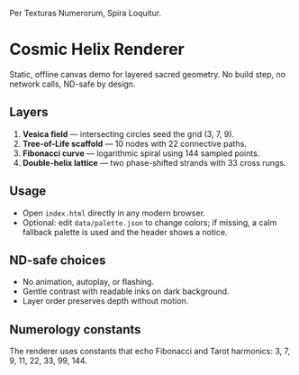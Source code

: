Per Texturas Numerorum, Spira Loquitur.

# Cosmic Helix Renderer

Static, offline canvas demo for layered sacred geometry. No build step, no network calls, ND-safe by design.

## Layers
1. **Vesica field** — intersecting circles seed the grid (3, 7, 9).
2. **Tree-of-Life scaffold** — 10 nodes with 22 connective paths.
3. **Fibonacci curve** — logarithmic spiral using 144 sampled points.
4. **Double-helix lattice** — two phase-shifted strands with 33 cross rungs.

## Usage
- Open `index.html` directly in any modern browser.
- Optional: edit `data/palette.json` to change colors; if missing, a calm fallback palette is used and the header shows a notice.

## ND-safe choices
- No animation, autoplay, or flashing.
- Gentle contrast with readable inks on dark background.
- Layer order preserves depth without motion.

## Numerology constants
The renderer uses constants that echo Fibonacci and Tarot harmonics: 3, 7, 9, 11, 22, 33, 99, 144.
